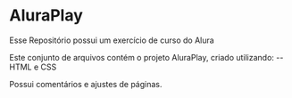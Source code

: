 # AluraPlay
Esse Repositório possui um exercício de curso do Alura

Este conjunto de arquivos contém o projeto AluraPlay, criado utilizando:
-- HTML e CSS

Possui comentários e ajustes de páginas.
